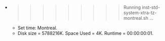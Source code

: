 * >>>>>>>>> Running inst-std-system-xtra-tz-montreal.sh ...
  * Set time: Montreal.
  * Disk size = 5788216K. Space Used = 4K. Runtime = 00:00:00:01.
